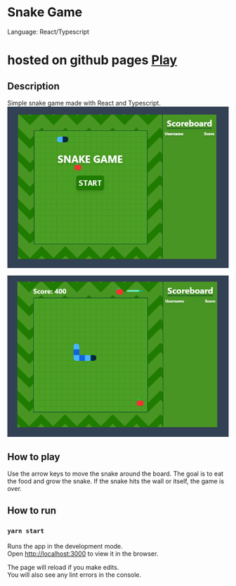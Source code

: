# Snake Game
Language: React/Typescript 

# hosted on github pages [Play](https://msobczyk-x.github.io/snake-game/build)

## Description
Simple snake game made with React and Typescript.
![Main screen](https://raw.githubusercontent.com/msobczyk-x/snake-game/main/assets/titlescreen.png "Main screen")

![Game](https://raw.githubusercontent.com/msobczyk-x/snake-game/main/assets/game.png "Game")
## How to play
Use the arrow keys to move the snake around the board. The goal is to eat the food and grow the snake. If the snake hits the wall or itself, the game is over.

## How to run
### `yarn start`

Runs the app in the development mode.\
Open [http://localhost:3000](http://localhost:3000) to view it in the browser.

The page will reload if you make edits.\
You will also see any lint errors in the console.


